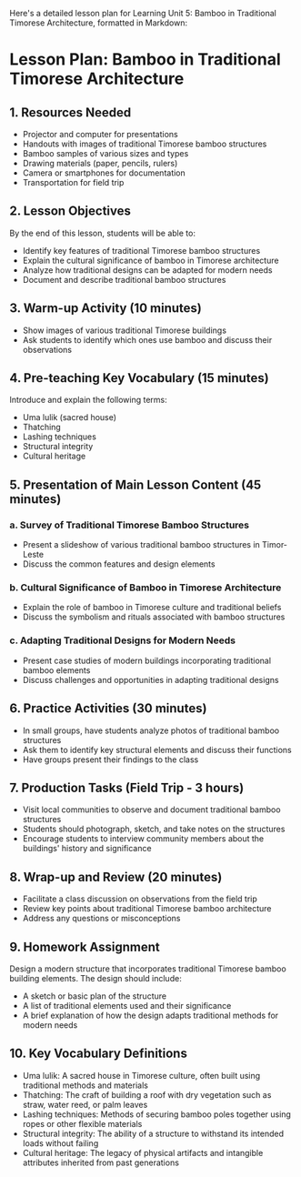 Here's a detailed lesson plan for Learning Unit 5: Bamboo in Traditional Timorese Architecture, formatted in Markdown:

# Lesson Plan: Bamboo in Traditional Timorese Architecture

## 1. Resources Needed

- Projector and computer for presentations
- Handouts with images of traditional Timorese bamboo structures
- Bamboo samples of various sizes and types
- Drawing materials (paper, pencils, rulers)
- Camera or smartphones for documentation
- Transportation for field trip

## 2. Lesson Objectives

By the end of this lesson, students will be able to:
- Identify key features of traditional Timorese bamboo structures
- Explain the cultural significance of bamboo in Timorese architecture
- Analyze how traditional designs can be adapted for modern needs
- Document and describe traditional bamboo structures

## 3. Warm-up Activity (10 minutes)

- Show images of various traditional Timorese buildings
- Ask students to identify which ones use bamboo and discuss their observations

## 4. Pre-teaching Key Vocabulary (15 minutes)

Introduce and explain the following terms:
- Uma lulik (sacred house)
- Thatching
- Lashing techniques
- Structural integrity
- Cultural heritage

## 5. Presentation of Main Lesson Content (45 minutes)

### a. Survey of Traditional Timorese Bamboo Structures
- Present a slideshow of various traditional bamboo structures in Timor-Leste
- Discuss the common features and design elements

### b. Cultural Significance of Bamboo in Timorese Architecture
- Explain the role of bamboo in Timorese culture and traditional beliefs
- Discuss the symbolism and rituals associated with bamboo structures

### c. Adapting Traditional Designs for Modern Needs
- Present case studies of modern buildings incorporating traditional bamboo elements
- Discuss challenges and opportunities in adapting traditional designs

## 6. Practice Activities (30 minutes)

- In small groups, have students analyze photos of traditional bamboo structures
- Ask them to identify key structural elements and discuss their functions
- Have groups present their findings to the class

## 7. Production Tasks (Field Trip - 3 hours)

- Visit local communities to observe and document traditional bamboo structures
- Students should photograph, sketch, and take notes on the structures
- Encourage students to interview community members about the buildings' history and significance

## 8. Wrap-up and Review (20 minutes)

- Facilitate a class discussion on observations from the field trip
- Review key points about traditional Timorese bamboo architecture
- Address any questions or misconceptions

## 9. Homework Assignment

Design a modern structure that incorporates traditional Timorese bamboo building elements. The design should include:
- A sketch or basic plan of the structure
- A list of traditional elements used and their significance
- A brief explanation of how the design adapts traditional methods for modern needs

## 10. Key Vocabulary Definitions

- Uma lulik: A sacred house in Timorese culture, often built using traditional methods and materials
- Thatching: The craft of building a roof with dry vegetation such as straw, water reed, or palm leaves
- Lashing techniques: Methods of securing bamboo poles together using ropes or other flexible materials
- Structural integrity: The ability of a structure to withstand its intended loads without failing
- Cultural heritage: The legacy of physical artifacts and intangible attributes inherited from past generations